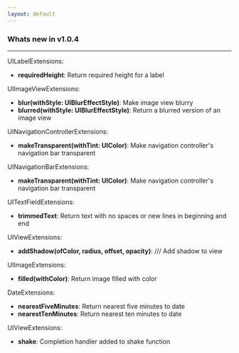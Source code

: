 ```yaml
---
layout: default
---
```


### Whats new in v1.0.4
<hr />

UILabelExtensions:

- **requiredHeight**: Return required height for a label

UIImageViewExtensions:

- **blur(withStyle: UIBlurEffectStyle)**: Make image view blurry
- **blurred(withStyle: UIBlurEffectStyle)**: Return a blurred version of an image view

UINavigationControllerExtensions:

- **makeTransparent(withTint: UIColor)**: Make navigation controller's navigation bar transparent

UINavigationBarExtensions:

- **makeTransparent(withTint: UIColor)**: Make navigation controller's navigation bar transparent

UITextFieldExtensions:

- **trimmedText**: Return text with no spaces or new lines in beginning and end

UIViewExtensions:

- **addShadow(ofColor, radius, offset, opacity)**: /// Add shadow to view

UIImageExtensions:

- **filled(withColor)**: Return image filled with color

DateExtensions:

- **nearestFiveMinutes**: Return nearest five minutes to date
- **nearestTenMinutes**: Return nearest ten minutes to date

UIViewExtensions:

- **shake**: Completion handler added to shake function

